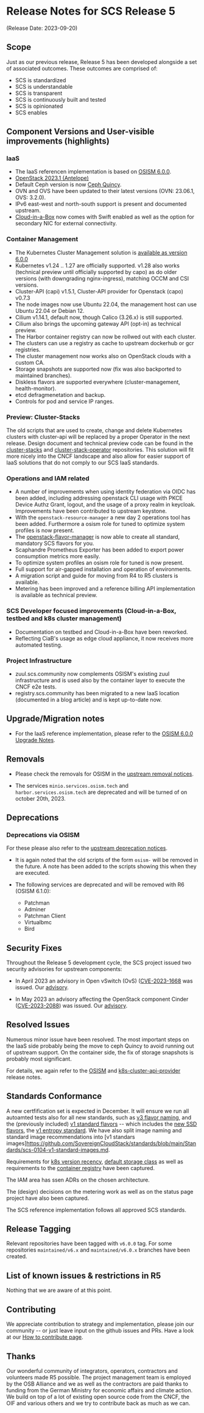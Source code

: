 # Release Notes for SCS Release 5
(Release Date: 2023-09-20)

## Scope

Just as our previous release, Release 5 has been developed alongside a set of associated outcomes.
These outcomes are comprised of:

* SCS is standardized
* SCS is understandable
* SCS is transparent
* SCS is continuously built and tested
* SCS is opinionated
* SCS enables

## Component Versions and User-visible improvements (highlights)

### IaaS

* The IaaS referencen implementation is based on [OSISM 6.0.0](https://release.osism.tech/notes/6.0.0.html).
* [OpenStack 2023.1 (Antelope)](https://releases.openstack.org/antelope/highlights.html)
* Default Ceph version is now [Ceph Quincy](https://docs.ceph.com/en/reef/releases/quincy/#v17-2-5-quincy).
* OVN and OVS have been updated to their latest versions (OVN: 23.06.1, OVS: 3.2.0).
* IPv6 east-west and north-south support is present and documented upstream.
* [Cloud-in-a-Box](https://github.com/osism/cloud-in-a-box) now comes with Swift enabled as well as the option
for secondary NIC for external connectivity.

### Container Management

* The Kubernetes Cluster Management solution is [available as version 6.0.0](https://github.com/SovereignCloudStack/k8s-cluster-api-provider/blob/main/Release-Notes-R5.md)
* Kubernetes v1.24 .. 1.27 are officially supported. v1.28 also works (technical preview until officially supported by capo) as do older versions (with downgrading nginx-ingress), matching OCCM and CSI versions.
* Cluster-API (capi) v1.5.1, Cluster-API provider for Openstack (capo) v0.7.3 
* The node images now use Ubuntu 22.04, the management host can use Ubuntu 22.04 or Debian 12.
* Cilium v1.14.1, default now, though Calico (3.26.x) is still supported.
* Cilium also brings the upcoming gateway API (opt-in) as technical preview.
* The Harbor container registry can now be rollwed out with each cluster.
* The clusters can use a registry as cache to upstream dockerhub or gcr registries.
* The cluster management now works also on OpenStack clouds with a custom CA.
* Storage snapshots are supported now (fix was also backported to maintained branches).
* Diskless flavors are supported everywhere (cluster-management, health-monitor).
* etcd defragmenetation and backup.
* Controls for pod and service IP ranges.

### Preview: Cluster-Stacks
The old scripts that are used to create, change and delete Kubernetes clusters with
cluster-api will be replaced by a proper Operator in the next release.
Design document and technical preview code can be found in the
[cluster-stacks](https://github.com/SovereignCloudStack/cluster-stacks)
and [cluster-stack-operator](https://github.com/SovereignCloudStack/cluster-stack-operator)
repositories. This solution will fit more nicely into the CNCF landscape and
also allow for easier support of IaaS solutions that do not comply to our SCS
IaaS standards.

### Operations and IAM related

* A number of improvements when using identity federation via OIDC has been added, including
  addressing openstack CLI usage with PKCE Device Authz Grant, logout, and the usage of a
  proxy realm in keycloak. Improvements have been contributed to upstream keystone.
* With the `openstack-resource-manager` a new day 2 operations tool has been added.
  Furthermore a osism role for tuned to optimize system profiles is now present.
* The [openstack-flavor-manager](https://github.com/osism/openstack-flavor-manager) is now able to create all standard, mandatory SCS flavors for you.
* Scaphandre Prometheus Exporter has been added to export power consumption metrics more easily.
* To optimize system profiles an osism role for tuned is now present.
* Full support for air-gapped installation and operation of environments.
* A migration script and guide for moving from R4 to R5 clusters is available.
* Metering has been improved and a reference billing API implementation is available as technical preview.

### SCS Developer focused improvements (Cloud-in-a-Box, testbed and k8s cluster management)

* Documentation on testbed and Cloud-in-a-Box have been reworked.
* Reflecting CiaB's usage as edge cloud appliance, it now receives more automated testing.

### Project Infrastructure
* zuul.scs.community now complements OSISM's existing zuul infrastructure and is used also
  by the container layer to execute the CNCF e2e tests.
* registry.scs.community has been migrated to a new IaaS location (documented in a blog
  article) and is kept up-to-date now.

## Upgrade/Migration notes

* For the IaaS reference implementation, please refer to the [OSISM 6.0.0 Upgrade Notes](https://release.osism.tech/notes/6.0.0.html#upgrade-notes).

## Removals

* Please check the removals for OSISM in the [upstream removal notices](https://release.osism.tech/notes/6.0.0.html#removals).

* The services `minio.services.osism.tech` and `harbor.services.osism.tech` are deprecated and will be turned of on october 20th, 2023.

## Deprecations

### Deprecations via OSISM

For these please also refer to the [upstream deprecation notices](https://release.osism.tech/notes/6.0.0.html#deprecations).

* It is again noted that the old scripts of the form ``osism-`` will be removed in the future.
  A note has been added to the scripts showing this when they are executed.

* The following services are deprecated and will be removed with R6 (OSISM 6.1.0):
  * Patchman
  * Adminer
  * Patchman Client
  * Virtualbmc
  * Bird

## Security Fixes

Throughout the Release 5 development cycle, the SCS project issued two security advisories for upstream components:

* In April 2023 an advisory in Open vSwitch (OvS) ([CVE-2023-1668](https://cve.report/CVE-2023-1668) was issued.
Our [advisory](https://scs.community/security/2023/04/21/cve-2023-1668/).

* In May 2023 an advisory affecting the OpenStack component Cinder ([CVE-2023-2088](https://cve.report/CVE-2023-2088)) was issued.
Our [advisory](https://scs.community/security/2023/05/10/cve-2023-2088/).


## Resolved Issues
Numerous minor issue have been resolved. The most important steps on the IaaS side probably being the move to ceph Quincy
to avoid running out of upstream support. On the container side, the fix of storage snapshots is probably most significant.

For details, we again refer to the [OSISM](https://release.osism.tech/notes/6.0.0.html) and
[k8s-cluster-api-provider](https://github.com/SovereignCloudStack/k8s-cluster-api-provider/blob/main/Release-Notes-R5.md) release notes.

## Standards Conformance
A new certfification set is expected in December. It will ensure we
run all autoamted tests also for all new standards, such as
[v3 flavor naming](https://github.com/SovereignCloudStack/standards/blob/main/Standards/scs-0100-v3-flavor-naming.md),
and the (previously included) [v1 standard flavors](https://github.com/SovereignCloudStack/standards/blob/main/Standards/scs-0103-v1-standard-flavors.md) -- which includes the [new SSD flavors](https://github.com/SovereignCloudStack/standards/blob/main/Standards/scs-0110-v1-ssd-flavors.md$a), the [v1 entropy standard](https://github.com/SovereignCloudStack/standards/blob/main/Standards/scs-0101-v1-entropy.md). We have also split image naming and standard image recommendations into [v1 standars images]https://github.com/SovereignCloudStack/standards/blob/main/Standards/scs-0104-v1-standard-images.md.

Requirements for [k8s version recency](https://github.com/SovereignCloudStack/standards/blob/main/Standards/scs-0210-v1-k8s-new-version-policy.md), [default storage class](https://github.com/SovereignCloudStack/standards/blob/main/Standards/scs-0211-v1-kaas-default-storage-class.md) as well as requirements to the [container registry](https://github.com/SovereignCloudStack/standards/blob/main/Standards/scs-0212-v1-requirements-for-container-registry.md) have been captured.

The IAM area has ssen ADRs on the chosen architecture.

The (design) decisions on the metering work as well as on the status page project have also been
captured.

The SCS reference implementation follows all approved SCS standards.


## Release Tagging
Relevant repositories have been tagged with `v6.0.0` tag.
For some repositories `maintained/v6.x` and `maintained/v6.0.x` branches have been created.

## List of known issues & restrictions in R5
Nothing that we are aware of at this point.

## Contributing

We appreciate contribution to strategy and implementation, please join
our community -- or just leave input on the github issues and PRs.
Have a look at our [How to contribute page](https://scs.community/contribute/).

## Thanks

Our wonderful community of integrators, operators, contractors and volunteers
made R5 possible. The project management team is employed by the OSB Alliance
and we as well as the contractors are paid thanks to funding from the German
Ministry for economic affairs and climate action. We build on top of a lot of
existing open source code from the CNCF, the OIF and various others and we
try to contribute back as much as we can.
